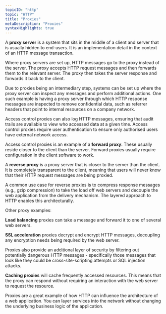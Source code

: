 ```yaml
---
topicID: "http"
topic: "HTTP"
title: "Proxies"
metaDescription: "Proxies"
syntaxHighlights: true
---
```


A **proxy server** is a system that sits in the middle of a client and server that is usually hidden to end-users. It is an implementation detail in the context of an HTTP message transaction.

Where proxy servers are set up, HTTP messages go to the proxy instead of the server. The proxy accepts HTTP request messages and then forwards them to the relevant server. The proxy then takes the server response and forwards it back to the client.

Due to proxies being an intermediary step, systems can be set up where the proxy server can inspect any messages and perform additional actions. One such example is having a proxy server through which HTTP response messages are inspected to remove confidential data, such as referrer headers that point to internal resources on a company network.

Access control proxies can also log HTTP messages, ensuring that audit trails are available to view who accessed data at a given time. Access control proxies require user authentication to ensure only authorised users have external network access. 

Access control proxies is an example of a **forward proxy**. These usually reside closer to the client than the server. Forward proxies usually require configuration in the client software to work.

A **reverse proxy** is a proxy server that is closer to the server than the client. It is completely transparent to the client, meaning that users will never know that their HTTP request messages are being proxied.

A common use case for reverse proxies is to compress response messages (e.g., gzip compression) to take the load off web servers and decouple the web application from the delivery mechanism. The layered approach to HTTP enables this architecturally.

Other proxy examples:

**Load balancing** proxies can take a message and forward it to one of several web servers.

**SSL acceleration** proxies decrypt and encrypt HTTP messages, decoupling any encryption needs being required by the web server.

Proxies also provide an additional layer of security by filtering out potentially dangerous HTTP messages - specifically those messages that look like they could be cross-site-scripting attempts or SQL injection attacks.

**Caching proxies** will cache frequently accessed resources. This means that the proxy can respond without requiring an interaction with the web server to request the resource.

Proxies are a great example of how HTTP can influence the architecture of a web application. You can layer services into the network without changing the underlying business logic of the application.

